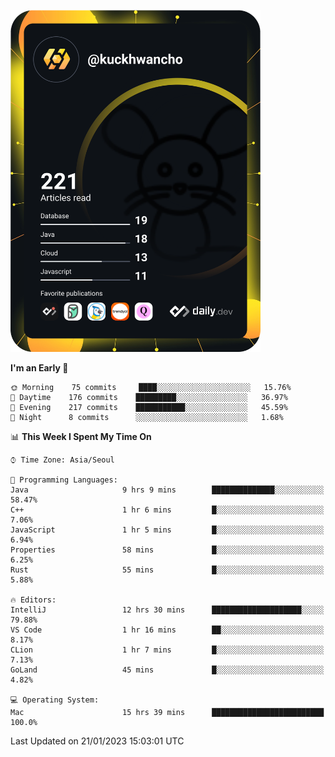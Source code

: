 <a href="https://app.daily.dev/kuckhwancho"><img src="https://github.com/kuckjwi0928/kuckjwi0928/blob/master/devcard.svg" width="400" alt="Kuckjwi Devcard"/></a>

<!--START_SECTION:waka-->
**I'm an Early 🐤** 

```text
🌞 Morning    75 commits     ████░░░░░░░░░░░░░░░░░░░░░   15.76% 
🌆 Daytime    176 commits    █████████░░░░░░░░░░░░░░░░   36.97% 
🌃 Evening    217 commits    ███████████░░░░░░░░░░░░░░   45.59% 
🌙 Night      8 commits      ░░░░░░░░░░░░░░░░░░░░░░░░░   1.68%

```


📊 **This Week I Spent My Time On** 

```text
⌚︎ Time Zone: Asia/Seoul

💬 Programming Languages: 
Java                     9 hrs 9 mins        ██████████████░░░░░░░░░░░   58.47% 
C++                      1 hr 6 mins         █░░░░░░░░░░░░░░░░░░░░░░░░   7.06% 
JavaScript               1 hr 5 mins         █░░░░░░░░░░░░░░░░░░░░░░░░   6.94% 
Properties               58 mins             █░░░░░░░░░░░░░░░░░░░░░░░░   6.25% 
Rust                     55 mins             █░░░░░░░░░░░░░░░░░░░░░░░░   5.88%

🔥 Editors: 
IntelliJ                 12 hrs 30 mins      ████████████████████░░░░░   79.88% 
VS Code                  1 hr 16 mins        ██░░░░░░░░░░░░░░░░░░░░░░░   8.17% 
CLion                    1 hr 7 mins         █░░░░░░░░░░░░░░░░░░░░░░░░   7.13% 
GoLand                   45 mins             █░░░░░░░░░░░░░░░░░░░░░░░░   4.82%

💻 Operating System: 
Mac                      15 hrs 39 mins      █████████████████████████   100.0%

```


 Last Updated on 21/01/2023 15:03:01 UTC
<!--END_SECTION:waka-->
